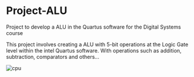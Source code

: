 # Project-ALU
Project to develop a ALU in the Quartus software for the Digital Systems course

This project involves creating a ALU with 5-bit operations at the Logic Gate level within the intel Quartus software. With operations such as addition, subtraction, comparators and others...

![cpu](https://github.com/PedroFernandesG/Projeto-ULA/assets/147552248/c601ee43-1f39-4542-a827-8937de0a87ad)

